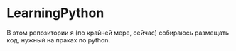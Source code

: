 # LearningPython
В этом репозитории я (по крайней мере, сейчас) собираюсь размещать код, нужный на праках по python.
